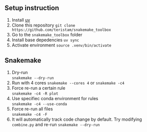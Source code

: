 ## Setup instruction
1. Install [uv](https://docs.astral.sh/uv/getting-started/installation/)
2. Clone this repository
   `git clone https://github.com/teristam/snakemake_toolbox`
3. Go to the `snakemake_toolbox` folder
4. Install base depedencies `uv sync`
5. Activate environment `source .venv/bin/activate`

## Snakemake

1. Dry-run  
   `snakemake --dry-run`
2. Run with 4 cores
   `snakemake --cores 4` or `snakemake -c4`
3. Force re-run a certain rule  
    `snakemake -c4 -R plot`
4. Use specifiec conda environment for rules  
    `snakemake -c4 --use-conda`
5. Force re-run all files  
   `snakemake -c4 -F`
6. It will automatically track code change by default. Try modifying `combine.py` and re-run `snakemake --dry-run`
